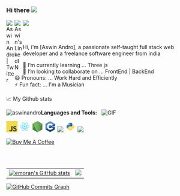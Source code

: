 ### Hi there <img src="https://media.giphy.com/media/hvRJCLFzcasrR4ia7z/giphy.gif" width="25px">
<a href="https://discord.gg/XTW52Kt">

<!--
**aswinandro/aswinandro** is a ✨ _special_ ✨ repository because its `README.md` (this file) appears on your GitHub profile.

Here are some ideas to get you started:

- 🔭 I’m currently working on ... 
- 🌱 I’m currently learning ... Three js
- 👯 I’m looking to collaborate on ... Any Cool Technologies
- 🤔 I’m looking for help with ...
- 💬 Ask me about ... Javascript | Python | ReactJS
- 📫 How to reach me: ... https://www.linkedin.com/in/aswin-andro-959064b2/
- 😄 Pronouns: ... Work Hard and Efficiently
- ⚡ Fun fact: ... I'm a Musician
-->

</a>
<a href="https://twitter.com/AswiiVerzzii">
  <img align="left" alt="Aswin Andro | Twitter" width="22px" src="https://raw.githubusercontent.com/peterthehan/peterthehan/master/assets/twitter.svg" />
</a>
<a href="https://www.linkedin.com/in/aswin-andro-959064b2/">
  <img align="left" alt="Aswin's LinkedIN" width="22px" src="https://raw.githubusercontent.com/peterthehan/peterthehan/master/assets/linkedin.svg" />
</a>

![](https://visitor-badge.glitch.me/badge?page_id=aswinandro.aswinandro)

<br />

Hi, i'm [Aswin Andro], a passionate self-taught full stack web developer and a freelance software engineer from india


🌱 I’m currently learning ... Three js <br>
👯 I’m looking to collaborate on ... FrontEnd | BackEnd <br>
😄 Pronouns: ... Work Hard and Efficiently <br>
⚡ Fun fact: ... I'm a Musician <br>

📈 My Github stats

<p><img align="left" src="https://github-readme-stats.vercel.app/api/top-langs?username=aswinandro&show_icons=true&locale=en&layout=compact" alt="aswinandro" /></p>

<img align="right" alt="GIF" src="https://media.giphy.com/media/iIqmM5tTjmpOB9mpbn/giphy.gif" width="250" height="150" />



**Languages and Tools:**  

<code><img height="30" src="https://raw.githubusercontent.com/github/explore/80688e429a7d4ef2fca1e82350fe8e3517d3494d/topics/javascript/javascript.png"></code>
<code><img height="30" src="https://raw.githubusercontent.com/github/explore/80688e429a7d4ef2fca1e82350fe8e3517d3494d/topics/react/react.png"></code>
<code><img height="30" src="https://raw.githubusercontent.com/github/explore/80688e429a7d4ef2fca1e82350fe8e3517d3494d/topics/nodejs/nodejs.png"></code>
<code><img height="30" src="https://raw.githubusercontent.com/github/explore/80688e429a7d4ef2fca1e82350fe8e3517d3494d/topics/cpp/cpp.png"></code>
<code><img height="30" src="https://upload.wikimedia.org/wikipedia/commons/6/63/Adobe_ColdFusion_10_icon.png"></code>
<code><img height="30" src="https://raw.githubusercontent.com/github/explore/80688e429a7d4ef2fca1e82350fe8e3517d3494d/topics/python/python.png"></code>
<code><img height="30" src="https://a0.awsstatic.com/libra-css/images/logos/aws_logo_smile_1200x630.png"></code>

<a href="https://www.buymeacoffee.com/aswinandro" target="_blank"><img src="https://cdn.buymeacoffee.com/buttons/v2/default-red.png" alt="Buy Me A Coffee" width="150" ></a>

<br>
<br>

<table>
  <tr>
    <td>
        <a href="http://www.github.com/aswinandro"><img src="https://github-readme-stats.vercel.app/api?username=aswinandro&show_icons=true&hide=&count_private=true&title_color=0891b2&text_color=ffffff&icon_color=0891b2&bg_color=1c1917&hide_border=true&show_icons=true" alt="emoran's GitHub stats" /></a>
    </td>
    <td>
      <a href="http://www.github.com/aswinandro"><img src="https://github-readme-streak-stats.herokuapp.com/?user=aswinandro&stroke=ffffff&background=1c1917&ring=0891b2&fire=0891b2&currStreakNum=ffffff&currStreakLabel=0891b2&sideNums=ffffff&sideLabels=ffffff&dates=ffffff&hide_border=true" /></a>
    </td>
  </tr>
</table>

<a href="http://www.github.com/aswinandro"><img src="https://activity-graph.herokuapp.com/graph?username=aswinandro&bg_color=1c1917&color=ffffff&line=0891b2&point=ffffff&area_color=1c1917&area=true&hide_border=true&custom_title=GitHub%20Commits%20Graph" alt="GitHub Commits Graph" /></a>



<div width="100%" align="center"></div>



<!-- <p align="left"> <img src="https://github-readme-stats.vercel.app/api?username=aswinandro&show_icons=true&theme=gotham" alt="aswinandro" />
 -->
